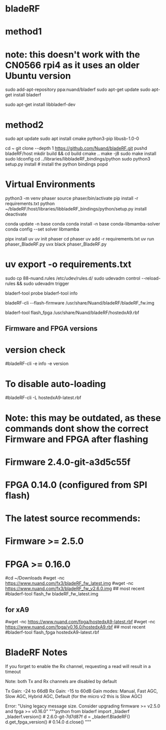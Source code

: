 # bladeRF

# method1
# note: this doesn't work with the CN0566 rpi4 as it uses an older Ubuntu version

sudo add-apt-repository ppa:nuand/bladerf
sudo apt-get update
sudo apt-get install bladerf

sudo apt-get install libbladerf-dev

# method2

sudo apt update
sudo apt install cmake python3-pip libusb-1.0-0

cd ~
git clone --depth 1 https://github.com/Nuand/bladeRF.git
pushd bladeRF/host
mkdir build && cd build
cmake ..
make -j8
sudo make install
sudo ldconfig
cd ../libraries/libbladeRF_bindings/python
sudo python3 setup.py install # install the python bindings
popd

# Virtual Environments

python3 -m venv phaser
source phaser/bin/activate
pip install -r requirements.txt
python ~/bladeRF/host/libraries/libbladeRF_bindings/python/setup.py install
deactivate

conda update -n base conda
conda install -n base conda-libmamba-solver
conda config --set solver libmamba

pipx install uv
uv init phaser
cd phaser
uv add -r requirements.txt
uv run phaser_BladeRF.py
uvx black phaser_BladeRF.py
# uv export -o requirements.txt 

sudo cp 88-nuand.rules /etc/udev/rules.d/
sudo udevadm control --reload-rules && sudo udevadm trigger

bladerf-tool probe
bladerf-tool info

bladeRF-cli --flash-firmware /usr/share/Nuand/bladeRF/bladeRF_fw.img

bladerf-tool flash_fpga /usr/share/Nuand/bladeRF/hostedxA9.rbf


## Firmware and FPGA versions
# version check
#bladeRF-cli -e info -e version
# To disable auto-loading
#bladeRF-cli -L hostedxA9-latest.rbf
# Note: this may be outdated, as these commands dont show the correct Firmware and FPGA after flashing

# Firmware 2.4.0-git-a3d5c55f
# FPGA 0.14.0 (configured from SPI flash)
# The latest source recommends:
# Firmware >= 2.5.0
# FPGA >= 0.16.0

#cd ~/Downloads
#wget -nc https://www.nuand.com/fx3/bladeRF_fw_latest.img
#wget -nc https://www.nuand.com/fx3/bladeRF_fw_v2.6.0.img ## most recent
#bladerf-tool flash_fw bladeRF_fw_latest.img

## for xA9
#wget -nc https://www.nuand.com/fpga/hostedxA9-latest.rbf
#wget -nc https://www.nuand.com/fpga/v0.16.0/hostedxA9.rbf ## most recent
#bladerf-tool flash_fpga hostedxA9-latest.rbf


# BladeRF Notes
If you forget to enable the Rx channel, requesting a read will result in a timeout

Note: both Tx and Rx channels are disabled by default

Tx Gain: -24 to 66dB
Rx Gain: -15 to 60dB
Gain modes: Manual, Fast AGC, Slow AGC, Hybrid AGC, Default (for the micro v2 this is Slow AGC)

Error: "Using legacy message size. Consider upgrading firmware >= v2.5.0 and fpga >= v0.16.0"
"""python
from bladerf import _bladerf
_bladerf.version() # 2.6.0-git-7d7d87f
d = _bladerf.BladeRF()
d.get_fpga_version() # 0.14.0
d.close()
"""
